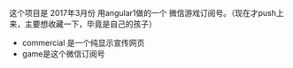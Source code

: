这个项目是 2017年3月份 用angular1做的一个 微信游戏订阅号。（现在才push上来，主要想收藏一下，毕竟是自己的孩子）

- commercial 是一个纯显示宣传网页
- game是这个微信订阅号